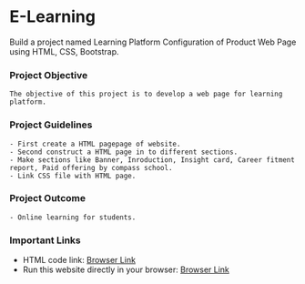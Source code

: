 # E-Learning
Build a project named Learning Platform Configuration of Product Web Page using HTML, CSS, Bootstrap.

### Project Objective

```
The objective of this project is to develop a web page for learning platform.
```

### Project Guidelines

```
- First create a HTML pagepage of website. 
- Second construct a HTML page in to different sections.
- Make sections like Banner, Inroduction, Insight card, Career fitment report, Paid offering by compass school.
- Link CSS file with HTML page. 
```

### Project Outcome

```
- Online learning for students.
```

### Important Links

- HTML code link: [Browser Link](https://github.com/Sharath-Sabbani/E-Learning/blob/main/index.html)
- Run this website directly in your browser: [Browser Link](https://sharath-sabbani.github.io/E-Learning/)
